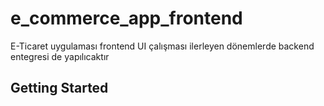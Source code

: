 # e_commerce_app_frontend

E-Ticaret uygulaması frontend UI çalışması ilerleyen dönemlerde backend entegresi de yapılıcaktır

## Getting Started



